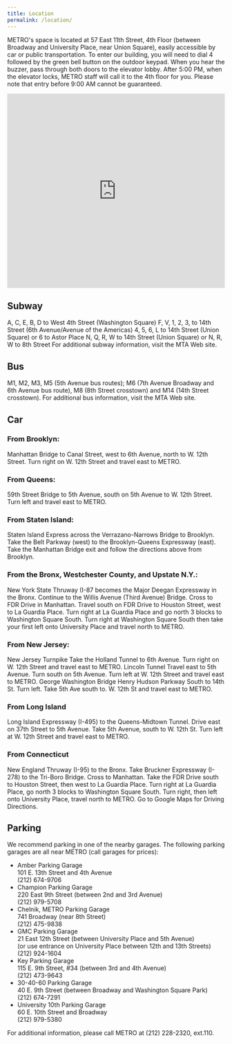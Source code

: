 ```yaml
---
title: Location
permalink: /location/
---
```


METRO's space is located at 57 East 11th Street, 4th Floor (between Broadway and University Place, near Union Square), easily accessible by car or public transportation. To enter our building, you will need to dial 4 followed by the green bell button on the outdoor keypad. When you hear the buzzer, pass through both doors to the elevator lobby. After 5:00 PM, when the elevator locks, METRO staff will call it to the 4th floor for you. Please note that entry before 9:00 AM cannot be guaranteed.

<iframe src="https://www.google.com/maps/embed?pb=!1m18!1m12!1m3!1d3023.3121263101475!2d-73.99453568459437!3d40.733156979329564!2m3!1f0!2f0!3f0!3m2!1i1024!2i768!4f13.1!3m3!1m2!1s0x89c25999a3a680ef%3A0xa72a16c8395ae03d!2s57+E+11th+St%2C+New+York%2C+NY+10003!5e0!3m2!1sen!2sus!4v1447520650459" width="100%" height="450" frameborder="0" style="border:0" allowfullscreen></iframe>

## Subway

A, C, E, B, D to West 4th Street (Washington Square)
F, V, 1, 2, 3, to 14th Street (6th Avenue/Avenue of the Americas)
4, 5, 6, L to 14th Street (Union Square) or 6 to Astor Place
N, Q, R, W to 14th Street (Union Square) or N, R, W to 8th Street
For additional subway information, visit the MTA Web site.

## Bus

M1, M2, M3, M5 (5th Avenue bus routes); M6 (7th Avenue Broadway and 6th Avenue bus route), M8 (8th Street crosstown) and M14 (14th Street crosstown).
For additional bus information, visit the MTA Web site.

## Car

### From Brooklyn:
Manhattan Bridge to Canal Street, west to 6th Avenue, north to W. 12th Street. Turn right on W. 12th Street and travel east to METRO.

### From Queens:
59th Street Bridge to 5th Avenue, south on 5th Avenue to W. 12th Street. Turn left and travel east to METRO.

### From Staten Island:
Staten Island Express across the Verrazano-Narrows Bridge to Brooklyn. Take the Belt Parkway (west) to the Brooklyn-Queens Expressway (east). Take the Manhattan Bridge exit and follow the directions above from Brooklyn.

### From the Bronx, Westchester County, and Upstate N.Y.:
New York State Thruway (I-87 becomes the Major Deegan Expressway in the Bronx. Continue to the Willis Avenue (Third Avenue) Bridge. Cross to FDR Drive in Manhattan. Travel south on FDR Drive to Houston Street, west to La Guardia Place. Turn right at La Guardia Place and go north 3 blocks to Washington Square South. Turn right at Washington Square South then take your first left onto University Place and travel north to METRO.

### From New Jersey:
New Jersey Turnpike
Take the Holland Tunnel to 6th Avenue. Turn right on W. 12th Street and travel east to METRO.
Lincoln Tunnel
Travel east to 5th Avenue. Turn south on 5th Avenue. Turn left at W. 12th Street and travel east to METRO.
George Washington Bridge
Henry Hudson Parkway South to 14th St. Turn left. Take 5th Ave south to. W. 12th St and travel east to METRO.

### From Long Island
Long Island Expressway (I-495) to the Queens-Midtown Tunnel. Drive east on 37th Street to 5th Avenue. Take 5th Avenue, south to W. 12th St. Turn left at W. 12th Street and travel east to METRO.

### From Connecticut
New England Thruway (I-95) to the Bronx. Take Bruckner Expressway (I-278) to the Tri-Boro Bridge. Cross to Manhattan. Take the FDR Drive south to Houston Street, then west to La Guardia Place. Turn right at La Guardia Place, go north 3 blocks to Washington Square South. Turn right, then left onto University Place, travel north to METRO.
Go to Google Maps for Driving Directions.

## Parking
We recommend parking in one of the nearby garages. The following parking garages are all near METRO (call garages for prices):

* Amber Parking Garage  
101 E. 13th Street and 4th Avenue   
(212) 674-9706  
* Champion Parking Garage   
220 East 9th Street (between 2nd and 3rd Avenue)   
(212) 979-5708  
* Chelnik, METRO Parking Garage  
741 Broadway (near 8th Street)  
(212) 475-9838  
* GMC Parking Garage  
21 East 12th Street (between University Place and 5th Avenue)  
(or use entrance on University Place between 12th and 13th Streets)  
(212) 924-1604  
* Key Parking Garage  
115 E. 9th Street, #34 (between 3rd and 4th Avenue)  
(212) 473-9643  
* 30-40-60 Parking Garage  
40 E. 9th Street (between Broadway and Washington Square Park)  
(212) 674-7291  
* University 10th Parking Garage  
60 E. 10th Street and Broadway  
(212) 979-5380  

For additional information, please call METRO at (212) 228-2320, ext.110.
